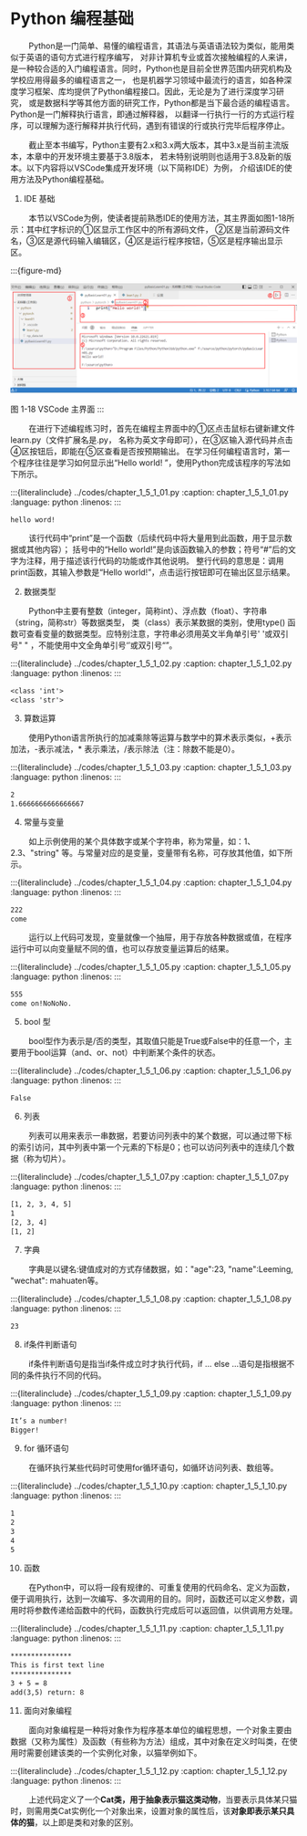 # Python 编程基础

&ensp;&ensp;&ensp;&ensp;
Python是一门简单、易懂的编程语言，其语法与英语语法较为类似，能用类似于英语的语句方式进行程序编写，
对非计算机专业或首次接触编程的人来讲，是一种较合适的入门编程语言。同时，Python也是目前全世界范围内研究机构及学校应用得最多的编程语言之一，
也是机器学习领域中最流行的语言，如各种深度学习框架、库均提供了Python编程接口。因此，无论是为了进行深度学习研究，
或是数据科学等其他方面的研究工作，Python都是当下最合适的编程语言。Python是一门解释执行语言，即通过解释器，
以翻译一行执行一行的方式运行程序，可以理解为逐行解释并执行代码，遇到有错误的行或执行完毕后程序停止。

&ensp;&ensp;&ensp;&ensp;
截止至本书编写，Python主要有2.x和3.x两大版本，其中3.x是当前主流版本，本章中的开发环境主要基于3.8版本，
若未特别说明则也适用于3.8及新的版本。以下内容将以VSCode集成开发环境（以下简称IDE）为例，
介绍该IDE的使用方法及Python编程基础。

1. IDE 基础

&ensp;&ensp;&ensp;&ensp;
本节以VSCode为例，使读者提前熟悉IDE的使用方法，其主界面如图1-18所示：其中红字标识的①区显示工作区中的所有源码文件，
②区是当前源码文件名，③区是源代码输入编辑区，④区是运行程序按钮，⑤区是程序输出显示区。

:::{figure-md}

<img src="../../_static/1/1.5/1-18.png" alt="图 1-18 VSCode 主界面">

图 1-18 VSCode 主界面
:::

&ensp;&ensp;&ensp;&ensp;
在进行下述编程练习时，首先在编程主界面中的①区点击鼠标右键新建文件learn.py（文件扩展名是.py，
名称为英文字母即可），在③区输入源代码并点击④区按钮后，即能在⑤区查看是否按预期输出。
在学习任何编程语言时，第一个程序往往是学习如何显示出“Hello world!
”，使用Python完成该程序的写法如下所示。

:::{literalinclude} ../codes/chapter_1_5_1_01.py
:caption: chapter_1_5_1_01.py
:language: python
:linenos:
:::

```text
hello word!
```

&ensp;&ensp;&ensp;&ensp;
该行代码中“print”是一个函数（后续代码中将大量用到此函数，用于显示数据或其他内容）；
括号中的“Hello world!”是向该函数输入的参数；符号“#”后的文字为注释，用于描述该行代码的功能或作其他说明。
整行代码的意思是：调用print函数，其输入参数是“Hello world!”，点击运行按钮即可在输出区显示结果。

2. 数据类型

&ensp;&ensp;&ensp;&ensp;
Python中主要有整数（integer，简称int）、浮点数（float）、字符串（string，简称str）等数据类型，
类（class）表示某数据的类别，使用type()
函数可查看变量的数据类型。应特别注意，字符串必须用英文半角单引号' '或双引号" "
，不能使用中文全角单引号‘’或双引号“”。

:::{literalinclude} ../codes/chapter_1_5_1_02.py
:caption: chapter_1_5_1_02.py
:language: python
:linenos:
:::

```text
<class 'int'>
<class 'str'>
```

3. 算数运算

&ensp;&ensp;&ensp;&ensp;
使用Python语言所执行的加减乘除等运算与数学中的算术表示类似，+表示加法，-表示减法，*
表示乘法，/表示除法（注：除数不能是0）。

:::{literalinclude} ../codes/chapter_1_5_1_03.py
:caption: chapter_1_5_1_03.py
:language: python
:linenos:
:::

```text
2
1.6666666666666667
```

4. 常量与变量

&ensp;&ensp;&ensp;&ensp;
如上示例使用的某个具体数字或某个字符串，称为常量，如：1、2.3、"string"
等。与常量对应的是变量，变量带有名称，可存放其他值，如下所示。

:::{literalinclude} ../codes/chapter_1_5_1_04.py
:caption: chapter_1_5_1_04.py
:language: python
:linenos:
:::

```text
222
come
```

&ensp;&ensp;&ensp;&ensp;
运行以上代码可发现，变量就像一个抽屉，用于存放各种数据或值，在程序运行中可以向变量赋不同的值，也可以存放变量运算后的结果。

:::{literalinclude} ../codes/chapter_1_5_1_05.py
:caption: chapter_1_5_1_05.py
:language: python
:linenos:
:::

```text
555
come on!NoNoNo.
```

5. bool 型

&ensp;&ensp;&ensp;&ensp;
bool型作为表示是/否的类型，其取值只能是True或False中的任意一个，主要用于bool运算（and、or、not）中判断某个条件的状态。

:::{literalinclude} ../codes/chapter_1_5_1_06.py
:caption: chapter_1_5_1_06.py
:language: python
:linenos:
:::

```text
False
```

6. 列表

&ensp;&ensp;&ensp;&ensp;
列表可以用来表示一串数据，若要访问列表中的某个数据，可以通过带下标的索引访问，其中列表中第一个元素的下标是0；也可以访问列表中的连续几个数据（称为切片）。

:::{literalinclude} ../codes/chapter_1_5_1_07.py
:caption: chapter_1_5_1_07.py
:language: python
:linenos:
:::

```text
[1, 2, 3, 4, 5]
1
[2, 3, 4]
[1, 2]
```

7. 字典

&ensp;&ensp;&ensp;&ensp;
字典是以键名:键值成对的方式存储数据，如："age":23, "name":Leeming, "wechat":
mahuaten等。

:::{literalinclude} ../codes/chapter_1_5_1_08.py
:caption: chapter_1_5_1_08.py
:language: python
:linenos:
:::

```text
23
```

8. if条件判断语句

&ensp;&ensp;&ensp;&ensp;
if条件判断语句是指当if条件成立时才执行代码，if … else …语句是指根据不同的条件执行不同的代码。

:::{literalinclude} ../codes/chapter_1_5_1_09.py
:caption: chapter_1_5_1_09.py
:language: python
:linenos:
:::

```text
It’s a number!
Bigger!
```

9. for 循环语句

&ensp;&ensp;&ensp;&ensp;
在循环执行某些代码时可使用for循环语句，如循环访问列表、数组等。

:::{literalinclude} ../codes/chapter_1_5_1_10.py
:caption: chapter_1_5_1_10.py
:language: python
:linenos:
:::

```text
1
2
3
4
5
```

10. 函数

&ensp;&ensp;&ensp;&ensp;
在Python中，可以将一段有规律的、可重复使用的代码命名、定义为函数，便于调用执行，达到一次编写、多次调用的目的。同时，函数还可以定义参数，调用时将参数传递给函数中的代码，函数执行完成后可以返回值，以供调用方处理。

:::{literalinclude} ../codes/chapter_1_5_1_11.py
:caption: chapter_1_5_1_11.py
:language: python
:linenos:
:::

```text
***************
This is first text line
***************
3 + 5 = 8
add(3,5) return: 8
```

11. 面向对象编程

&ensp;&ensp;&ensp;&ensp;
面向对象编程是一种将对象作为程序基本单位的编程思想，一个对象主要由数据（又称为属性）及函数（有些称为方法）组成，其中对象在定义时叫类，在使用时需要创建该类的一个实例化对象，以猫举例如下。

:::{literalinclude} ../codes/chapter_1_5_1_12.py
:caption: chapter_1_5_1_12.py
:language: python
:linenos:
:::

&ensp;&ensp;&ensp;&ensp;
上述代码定义了一个**Cat类，用于抽象表示猫这类动物**，当要表示具体某只猫时，则需用类Cat实例化一个对象出来，设置对象的属性后，该**对象即表示某只具体的猫**，以上即是类和对象的区别。
